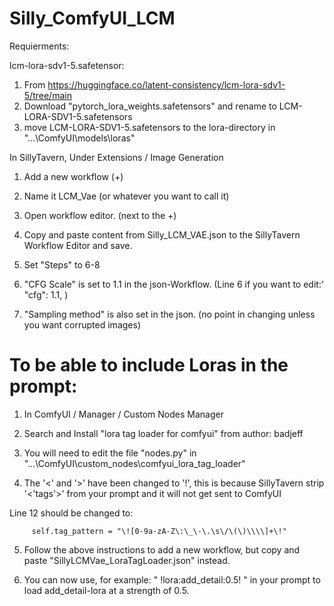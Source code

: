# Silly_ComfyUI_LCM

Requierments:

  lcm-lora-sdv1-5.safetensor:
  1. From https://huggingface.co/latent-consistency/lcm-lora-sdv1-5/tree/main
  2. Download "pytorch_lora_weights.safetensors" and rename to LCM-LORA-SDV1-5.safetensors
  3. move LCM-LORA-SDV1-5.safetensors to the lora-directory in "...\ComfyUI\models\loras\"


In SillyTavern, Under Extensions / Image Generation

  1. Add a new workflow (+)
  
  2. Name it LCM_Vae (or whatever you want to call it)
  
  3. Open workflow editor. (next to the +)
  
  4. Copy and paste content from Silly_LCM_VAE.json to the SillyTavern Workflow Editor and save.

  5. Set "Steps" to 6-8

  6. "CFG Scale" is set to 1.1 in the json-Workflow. (Line 6 if you want to edit:' "cfg": 1.1, )

  7. "Sampling method" is also set in the json. (no point in changing unless you want corrupted images)


# To be able to include Loras in the prompt:

  1. In ComfyUI / Manager / Custom Nodes Manager

  2. Search and Install "lora tag loader for comfyui" from author: badjeff

  3. You will need to edit the file "nodes.py" in "...\ComfyUI\custom_nodes\comfyui_lora_tag_loader\"

  4. The '<' and '>' have been changed to '!', this is because SillyTavern strip '<'tags'>' from your prompt and it will not get sent to ComfyUI
  
  Line 12 should be changed to:
  ```
       self.tag_pattern = "\![0-9a-zA-Z\:\_\-\.\s\/\(\)\\\\]+\!"
  ```
  
  5. Follow the above instructions to add a new workflow, but copy and paste "SillyLCMVae_LoraTagLoader.json" instead.

  6. You can now use, for example: " !lora:add_detail:0.5! " in your prompt to load add_detail-lora at a strength of 0.5.
